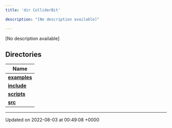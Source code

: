 ```yaml
---
title: 'dir ColliderBit'

description: "[No description available]"

---
```







[No description available]

## Directories

| Name           |
| -------------- |
| **[examples](/documentation/code/main/files/dir_5ec7ed99c429be57649080f5572cb885/#dir-examples)**  |
| **[include](/documentation/code/main/files/dir_86971f7a3e033a44fdd79643f3070191/#dir-include)**  |
| **[scripts](/documentation/code/main/files/dir_8d8d78fa40d3abc744d88b85d344fbd6/#dir-scripts)**  |
| **[src](/documentation/code/main/files/dir_ebc0d8ef92b132863f07a78e664e2ed5/#dir-src)**  |






-------------------------------

Updated on 2022-08-03 at 00:49:08 +0000
